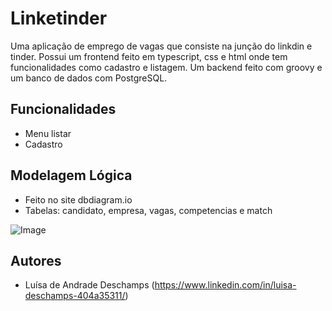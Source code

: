 
# Linketinder

Uma aplicação de emprego de vagas que consiste na junção do linkdin e tinder.
Possui um frontend feito em typescript, css e html onde tem funcionalidades como cadastro e listagem.
Um backend feito com groovy e um banco de dados com PostgreSQL.


## Funcionalidades

- Menu listar
- Cadastro


## Modelagem Lógica
- Feito no site dbdiagram.io
- Tabelas: candidato, empresa, vagas, competencias e match

![Image](https://github.com/user-attachments/assets/0e299025-b2ca-49c4-9299-c0bbf6107039)

  

## Autores

- Luísa de Andrade Deschamps (https://www.linkedin.com/in/luisa-deschamps-404a35311/)

